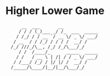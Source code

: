 # Higher Lower Game 

          __  ___       __             
         / / / (_)___ _/ /_  ___  _____
        / /_/ / / __ `/ __ \/ _ \/ ___/
       / __  / / /_/ / / / /  __/ /    
      /_/ ///_/\__, /_/ /_/\___/_/     
         / /  /____/_      _____  _____
        / /   / __ \ | /| / / _ \/ ___/
       / /___/ /_/ / |/ |/ /  __/ /    
      /_____/\____/|__/|__/\___/_/  
